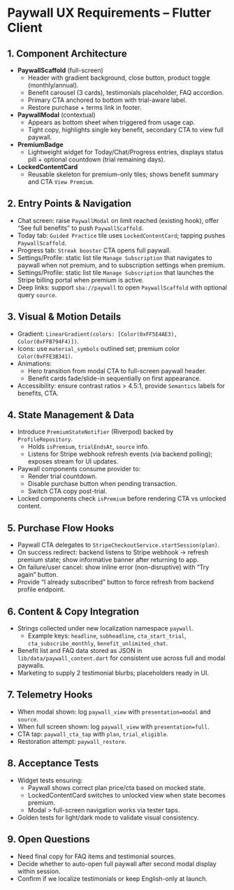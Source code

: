 # Paywall UX Requirements – Flutter Client

## 1. Component Architecture
- **PaywallScaffold** (full-screen)  
  - Header with gradient background, close button, product toggle (monthly/annual).  
  - Benefit carousel (3 cards), testimonials placeholder, FAQ accordion.  
  - Primary CTA anchored to bottom with trial-aware label.  
  - Restore purchase + terms link in footer.
- **PaywallModal** (contextual)  
  - Appears as bottom sheet when triggered from usage cap.  
  - Tight copy, highlights single key benefit, secondary CTA to view full paywall.
- **PremiumBadge**  
  - Lightweight widget for Today/Chat/Progress entries, displays status pill + optional countdown (trial remaining days).
- **LockedContentCard**  
  - Reusable skeleton for premium-only tiles; shows benefit summary and CTA `View Premium`.

## 2. Entry Points & Navigation
- Chat screen: raise `PaywallModal` on limit reached (existing hook), offer “See full benefits” to push `PaywallScaffold`.
- Today tab: `Guided Practice` tile uses `LockedContentCard`; tapping pushes `PaywallScaffold`.
- Progress tab: `Streak booster` CTA opens full paywall.
- Settings/Profile: static list tile `Manage Subscription` that navigates to paywall when not premium, and to subscription settings when premium.
- Settings/Profile: static list tile `Manage Subscription` that launches the Stripe billing portal when premium is active.
- Deep links: support `sba://paywall` to open `PaywallScaffold` with optional query `source`.

## 3. Visual & Motion Details
- Gradient: `LinearGradient(colors: [Color(0xFF5E4AE3), Color(0xFFB794F4)])`.
- Icons: use `material_symbols` outlined set; premium color `Color(0xFFE3B341)`.
- Animations:  
  - Hero transition from modal CTA to full-screen paywall header.  
  - Benefit cards fade/slide-in sequentially on first appearance.
- Accessibility: ensure contrast ratios > 4.5:1, provide `Semantics` labels for benefits, CTA.

## 4. State Management & Data
- Introduce `PremiumStateNotifier` (Riverpod) backed by `ProfileRepository`.  
  - Holds `isPremium`, `trialEndsAt`, `source` info.  
  - Listens for Stripe webhook refresh events (via backend polling); exposes stream for UI updates.
- Paywall components consume provider to:
  - Render trial countdown.  
  - Disable purchase button when pending transaction.  
  - Switch CTA copy post-trial.
- Locked components check `isPremium` before rendering CTA vs unlocked content.

## 5. Purchase Flow Hooks
- Paywall CTA delegates to `StripeCheckoutService.startSession(plan)`.  
- On success redirect: backend listens to Stripe webhook → refresh premium state; show informative banner after returning to app.
- On failure/user cancel: show inline error (non-disruptive) with “Try again” button.
- Provide “I already subscribed” button to force refresh from backend profile endpoint.

## 6. Content & Copy Integration
- Strings collected under new localization namespace `paywall`.  
  - Example keys: `headline`, `subheadline`, `cta_start_trial`, `cta_subscribe_monthly`, `benefit_unlimited_chat`.
- Benefit list and FAQ data stored as JSON in `lib/data/paywall_content.dart` for consistent use across full and modal paywalls.
- Marketing to supply 2 testimonial blurbs; placeholders ready in UI.

## 7. Telemetry Hooks
- When modal shown: log `paywall_view` with `presentation=modal` and `source`.
- When full screen shown: log `paywall_view` with `presentation=full`.
- CTA tap: `paywall_cta_tap` with `plan`, `trial_eligible`.
- Restoration attempt: `paywall_restore`.

## 8. Acceptance Tests
- Widget tests ensuring:
  - Paywall shows correct plan price/cta based on mocked state.  
  - LockedContentCard switches to unlocked view when state becomes premium.  
  - Modal > full-screen navigation works via tester taps.
- Golden tests for light/dark mode to validate visual consistency.

## 9. Open Questions
- Need final copy for FAQ items and testimonial sources.  
- Decide whether to auto-open full paywall after second modal display within session.  
- Confirm if we localize testimonials or keep English-only at launch.
